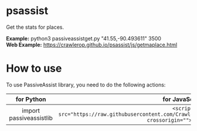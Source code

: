 # psassist
Get the stats for places.

**Example:** python3 passiveassistget.py "41.55,-90.493611" 3500  
**Web Example:** https://crawlerop.github.io/psassist/js/getmaplace.html

# How to use
To use PassiveAssist library, you need to do the following actions:

for Python                                | for JavaScript
:----------------------------------------:|:--------------------------------------------------------------------------------------------------------------------------:
import passiveassistlib                   | ```<script src="https://raw.githubusercontent.com/Crawlerop/psassist/main/js/passiveassist.js" crossorigin=""></script>```
